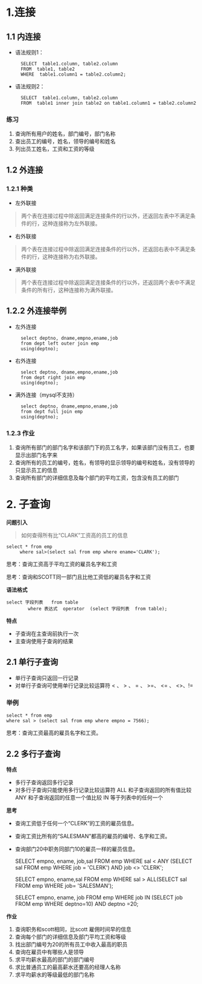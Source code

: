 # 1.连接
## 1.1 内连接
- 语法规则1：

        SELECT  table1.column, table2.column
        FROM  table1, table2
        WHERE  table1.column1 = table2.column2;

- 语法规则2：
 
        SELECT  table1.column, table2.column
        FROM  table1 inner join table2 on table1.column1 = table2.column2
### 练习

1. 查询所有用户的姓名，部门编号，部门名称
2. 查出员工的编号，姓名，领导的编号和姓名
3. 列出员工姓名，工资和工资的等级

## 1.2 外连接
### 1.2.1 种类
- 左外联接

> 两个表在连接过程中除返回满足连接条件的行以外，还返回左表中不满足条件的行，这种连接称为左外联接。
- 右外联接
>两个表在连接过程中除返回满足连接条件的行以外，还返回右表中不满足条件的行，这种连接称为右外联接。
- 满外联接
> 两个表在连接过程中除返回满足连接条件的行以外，还返回两个表中不满足条件的所有行，这种连接称为满外联接。

## 1.2.2 外连接举例
- 左外连接

        select deptno, dname,empno,ename,job
        from dept left outer join emp
        using(deptno);

- 右外连接

        select deptno, dname,empno,ename,job
        from dept right join emp
        using(deptno);

- 满外连接（mysql不支持）

        select deptno, dname,empno,ename,job
        from dept full join emp
        using(deptno);

### 1.2.3 作业
1. 查询所有部门的部门名字和该部门下的员工名字，如果该部门没有员工，也要显示出部门名字来
2. 查询所有的员工的编号，姓名，有领导的显示领导的编号和姓名，没有领导的只显示员工的信息
3. 查询所有部门的详细信息及每个部门的平均工资，包含没有员工的部门


# 2. 子查询
**问题引入**
> 如何查得所有比“CLARK”工资高的员工的信息

    select * from emp
         where sal>(select sal from emp where ename='CLARK');

思考：查询工资高于平均工资的雇员名字和工资

思考：查询和SCOTT同一部门且比他工资低的雇员名字和工资


**语法格式**

    select 字段列表   from table
        	where 表达式  operator  (select 字段列表  from table);

**特点**
- 子查询在主查询前执行一次
- 主查询使用子查询的结果

## 2.1 单行子查询

- 单行子查询只返回一行记录
- 对单行子查询可使用单行记录比较运算符
< 、  > 、  = 、 >=、  <= 、 <>、!=

### 举例
    select * from emp
    where sal > (select sal from emp where empno = 7566);

思考：查询工资最高的雇员名字和工资。

## 2.2 多行子查询
**特点**

- 多行子查询返回多行记录
- 对多行子查询只能使用多行记录比较运算符
ALL 和子查询返回的所有值比较
ANY 和子查询返回的任意一个值比较
IN 等于列表中的任何一个

**思考**
- 查询工资低于任何一个“CLERK”的工资的雇员信息。
- 查询工资比所有的“SALESMAN”都高的雇员的编号、名字和工资。
- 查询部门20中职务同部门10的雇员一样的雇员信息。


    SELECT  empno, ename, job,sal
    FROM emp
    WHERE   sal < ANY (SELECT sal FROM emp WHERE job = 'CLERK') AND job <> 'CLERK';
    
    SELECT  empno, ename,sal
    FROM emp
    WHERE sal > ALL(SELECT sal FROM emp WHERE job= 'SALESMAN');
    
    SELECT  empno, ename, job FROM emp
    WHERE   job IN (SELECT job FROM emp WHERE deptno=10)
    AND deptno =20;
    
**作业**
1. 查询职务和scott相同，比scott 雇佣时间早的信息
2. 查询每个部门的详细信息及部门平均工资和等级
3. 找出部门编号为20的所有员工中收入最高的职员
4. 查询在雇员中有哪些人是领导
5. 求平均薪水最高的部门的部门编号
6. 求比普通员工的最高薪水还要高的经理人名称
7. 求平均薪水的等级最低的部门名称
